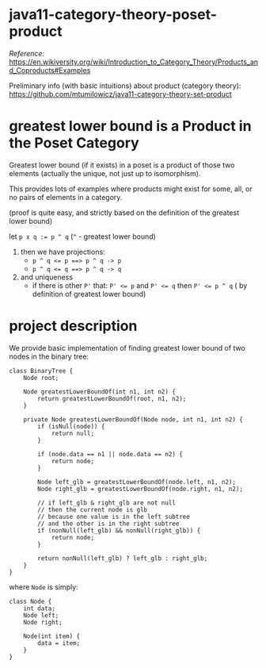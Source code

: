# java11-category-theory-poset-product
_Reference_: https://en.wikiversity.org/wiki/Introduction_to_Category_Theory/Products_and_Coproducts#Examples

Preliminary info (with basic intuitions) about product 
(category theory): https://github.com/mtumilowicz/java11-category-theory-set-product

# greatest lower bound is a Product in the Poset Category
Greatest lower bound (if it exists) in a poset is a 
product of those two elements (actually the unique, 
not just up to isomorphism).

This provides lots of examples where products might exist for 
some, all, or no pairs of elements in a category.

(proof is quite easy, and strictly based on the definition of
the greatest lower bound)

let `p x q := p ^ q` (`^` - greatest lower bound)

1. then we have projections:
    * `p ^ q <= p ==> p ^ q -> p`
    * `p ^ q <= q ==> p ^ q -> q`
1. and uniqueness
    * if there is other `P'` that: 
    `P' <= p` and `P' <= q` then `P' <= p ^ q` (
    by definition of greatest lower bound)
    
# project description
We provide basic implementation of finding greatest
lower bound of two nodes in the binary tree:
```
class BinaryTree {
    Node root;

    Node greatestLowerBoundOf(int n1, int n2) {
        return greatestLowerBoundOf(root, n1, n2);
    }

    private Node greatestLowerBoundOf(Node node, int n1, int n2) {
        if (isNull(node)) {
            return null;
        }

        if (node.data == n1 || node.data == n2) {
            return node;
        }

        Node left_glb = greatestLowerBoundOf(node.left, n1, n2);
        Node right_glb = greatestLowerBoundOf(node.right, n1, n2);

        // if left_glb & right_glb are not null 
        // then the current node is glb
        // because one value is in the left subtree
        // and the other is in the right subtree
        if (nonNull(left_glb) && nonNull(right_glb)) {
            return node;
        }

        return nonNull(left_glb) ? left_glb : right_glb;
    }
}
```
where `Node` is simply:
```
class Node {
    int data;
    Node left;
    Node right;

    Node(int item) {
        data = item;
    }
}
```